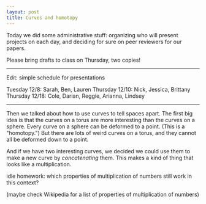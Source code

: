 ```yaml
---
layout: post
title: Curves and homotopy
---
```


Today we did some administrative stuff: organizing who will present projects on
each day, and deciding for sure on peer reviewers for our papers.

Please bring drafts to class on Thursday, two copies!

----
Edit: simple schedule for presentations

Tuesday 12/8: Sarah, Ben, Lauren
Thursday 12/10: Nick, Jessica, Brittany
Thursday 12/18: Cole, Darian, Reggie, Arianna, Lindsey

----

Then we talked about how to use curves to tell spaces apart. The first big idea
is that the curves on a torus are more interesting than the curves on a sphere.
Every curve on a sphere can be deformed to a point. (This is a "homotopy.")
But there are lots of weird curves on a torus, and they cannot all be deformed
down to a point.

And if we have two interesting curves, we decided we could use them to make a new
curve by *concatenating* them. This makes a kind of thing that looks like a
multiplication.

idle homework: which properties of multiplication of numbers still work in this
context?

(maybe check Wikipedia for a list of properties of multiplication of numbers)
